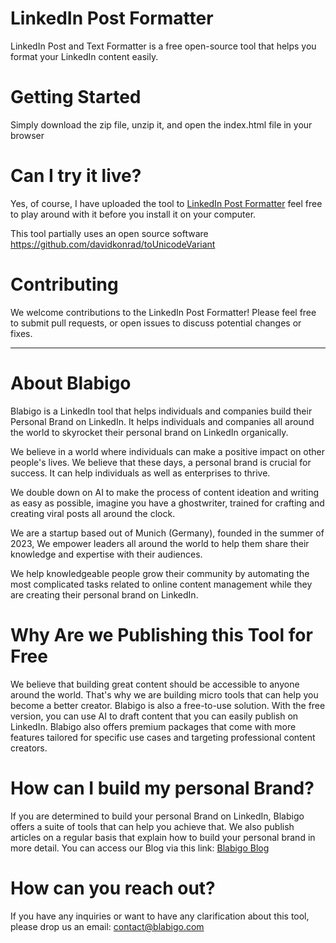 # LinkedIn Post Formatter
LinkedIn Post and Text Formatter is a free open-source tool that helps you format your LinkedIn content easily.

# Getting Started
Simply download the zip file, unzip it, and open the index.html file in your browser

# Can I try it live? 
Yes, of course, I have uploaded the tool to [LinkedIn Post Formatter](https://ai.blabigo.com/linkedin-post-formatter?utm_source=github&utm_medium=github+open+source&utm_campaign=LinkedIn+Post+Formatter&utm_id=001)
 feel free to play around with it before you install it on your computer.

This tool partially uses an open source software https://github.com/davidkonrad/toUnicodeVariant

# Contributing
We welcome contributions to the LinkedIn Post Formatter! Please feel free to submit pull requests, or open issues to discuss potential changes or fixes.
___

# About Blabigo
Blabigo is a LinkedIn tool that helps individuals and companies build their Personal Brand on LinkedIn. It helps individuals and companies all around the world to skyrocket their personal brand on LinkedIn organically.

We believe in a world where individuals can make a positive impact on other people's lives. We believe that these days, a personal brand is crucial for success. It can help individuals as well as enterprises to thrive.

We double down on AI to make the process of content ideation and writing as easy as possible, imagine you have a ghostwriter, trained for crafting and creating viral posts all around the clock.

We are a startup based out of Munich (Germany), founded in the summer of 2023, We empower leaders all around the world to help them share their knowledge and expertise with their audiences.

We help knowledgeable people grow their community by automating the most complicated tasks related to online content management while they are creating their personal brand on LinkedIn.

# Why Are we Publishing this Tool for Free
We believe that building great content should be accessible to anyone around the world. That's why we are building micro tools that can help you become a better creator.
Blabigo is also a free-to-use solution. With the free version, you can use AI to draft content that you can easily publish on LinkedIn. Blabigo also offers premium packages that come with more features tailored for specific use cases and targeting professional content creators.

# How can I build my personal Brand?
If you are determined to build your personal Brand on LinkedIn, Blabigo offers a suite of tools that can help you achieve that. We also publish articles on a regular basis that explain how to build your personal brand in more detail.
You can access our Blog via this link: [Blabigo Blog](https://blog.blabigo.com/linkedin-post-formatter?utm_source=github&utm_medium=github+open+source&utm_campaign=LinkedIn+Post+Formatter&utm_id=001)

# How can you reach out?
If you have any inquiries or want to have any clarification about this tool, please drop us an email: contact@blabigo.com
